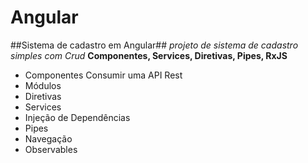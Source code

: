 # Angular
##Sistema de cadastro em Angular##
_projeto de sistema de cadastro simples com Crud_
**Componentes, Services, Diretivas, Pipes, RxJS**

<ul>
 <li>Componentes Consumir uma API Rest</li>
 <li>Módulos</li>
 <li>Diretivas</li>
 <li>Services</li>
 <li>Injeção de Dependências</li> 
<li>Pipes</li>
<li>Navegação</li>
<li>Observables</li>
</ul>
